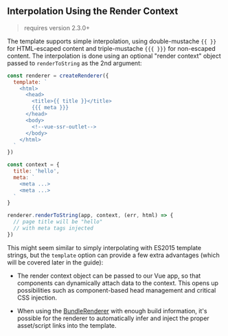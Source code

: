 ## Interpolation Using the Render Context

> requires version 2.3.0+

The template supports simple interpolation, using double-mustache `{{ }}` for HTML-escaped content and triple-mustache `{{{ }}}` for non-escaped content. The interpolation is done using an optional "render context" object passed to `renderToString` as the 2nd argument:

``` js
const renderer = createRenderer({
  template: `
    <html>
      <head>
        <title>{{ title }}</title>
        {{{ meta }}}
      </head>
      <body>
        <!--vue-ssr-outlet-->
      </body>
    </html>
  `
})

const context = {
  title: 'hello',
  meta: `
    <meta ...>
    <meta ...>
  `
}

renderer.renderToString(app, context, (err, html) => {
  // page title will be "hello"
  // with meta tags injected
})
```

This might seem similar to simply interpolating with ES2015 template strings, but the `template` option can provide a few extra advantages (which will be covered later in the guide):

- The render context object can be passed to our Vue app, so that components can dynamically attach data to the context. This opens up possibilities such as component-based head management and critical CSS injection.

- When using the [BundleRenderer](./bundle-renderer.md) with enough build information, it's possible for the renderer to automatically infer and inject the proper asset/script links into the template.
